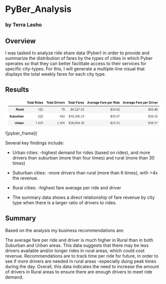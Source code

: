 # PyBer_Analysis
### by Terra Lasho

## Overview 
I was tasked to analyze ride share data (Pyber) in order to provide and summarize the distribution of fares by the types of cities in which Pyber operates so that they can better facilitate access to their services for specific city-types. For this, I will generate a multiple-line visual that displays the total weekly fares for each city type. 

## Results 

![pyber_frame](https://github.com/Beetleee/PyBer_Analysis/blob/main/Resources/Summary.png)
![pyber_frame](

Several key findings include: 
- Urban cities: 
    -highest demand for rides (based on rides), and more drivers than suburban (more than four times) and rural (more than 30 times)
- Suburban cities:
    -more drivers than rural (more than 6 times), with >4x the revenue. 
- Rural cities:
    -highest fare average per ride and driver

- The summary data shows a direct relationship of fare revenue by city type when there is a larger ratio of drivers to rides. 

## Summary

Based on the analysis my business recommendations are: 

The average fare per ride and driver is much higher in Rural than in both Suburban and Urban areas.  This data suggests that there may be less drivers available and/or longer rides in rural areas, which could cost revenue. Recommendations are to track time per ride for future, in order to see if more drivers are needed in rural areas -especially duing peak times during the day. Overall, this data indicates the need to increase the amount of drivers in Rural areas to ensure there are enough drivers to meet ride demand. 

